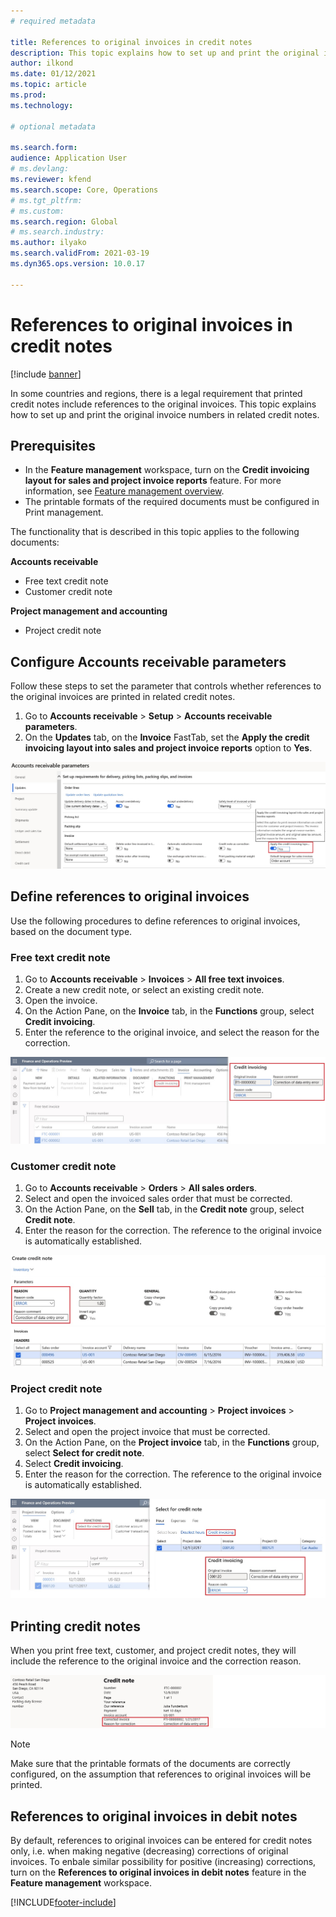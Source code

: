 ```yaml
---
# required metadata

title: References to original invoices in credit notes
description: This topic explains how to set up and print the original invoice numbers in related credit notes.
author: ilkond
ms.date: 01/12/2021
ms.topic: article
ms.prod: 
ms.technology: 

# optional metadata

ms.search.form: 
audience: Application User
# ms.devlang: 
ms.reviewer: kfend
ms.search.scope: Core, Operations
# ms.tgt_pltfrm: 
# ms.custom: 
ms.search.region: Global
# ms.search.industry: 
ms.author: ilyako
ms.search.validFrom: 2021-03-19
ms.dyn365.ops.version: 10.0.17

---
```


# References to original invoices in credit notes

[!include [banner](../includes/banner.md)]


In some countries and regions, there is a legal requirement that printed credit notes include references to the original invoices. This topic explains how to set up and print the original invoice numbers in related credit notes.

## Prerequisites

- In the **Feature management** workspace, turn on the **Credit invoicing layout for sales and project invoice reports** feature. For more information, see [Feature management overview](../../fin-ops-core/fin-ops/get-started/feature-management/feature-management-overview.md).
- The printable formats of the required documents must be configured in Print management.

The functionality that is described in this topic applies to the following documents:

**Accounts receivable**

- Free text credit note
- Customer credit note

**Project management and accounting**

- Project credit note

## Configure Accounts receivable parameters

Follow these steps to set the parameter that controls whether references to the original invoices are printed in related credit notes.

1. Go to **Accounts receivable** \> **Setup** \> **Accounts receivable parameters**.
2. On the **Updates** tab, on the **Invoice** FastTab, set the **Apply the credit invoicing layout into sales and project invoice reports** option to **Yes**.

![Configuring Accounts receivable parameters.](media/original-invoice-number-in-credit-note.jpg)

## Define references to original invoices

Use the following procedures to define references to original invoices, based on the document type.

### Free text credit note

1. Go to **Accounts receivable** \> **Invoices** \> **All free text invoices**.
2. Create a new credit note, or select an existing credit note.
3. Open the invoice.
4. On the Action Pane, on the **Invoice** tab, in the **Functions** group, select **Credit invoicing**.
5. Enter the reference to the original invoice, and select the reason for the correction.

![Defining the reference for a free text invoice.](media/reference-original-invoice-FTI.jpg)

### Customer credit note

1. Go to **Accounts receivable** \> **Orders** \> **All sales orders**.
2. Select and open the invoiced sales order that must be corrected.
3. On the Action Pane, on the **Sell** tab, in the **Credit note** group, select **Credit note**.
4. Enter the reason for the correction. The reference to the original invoice is automatically established.

![Defining the reference for a sales order.](media/reference-original-invoice-SO.jpg)

### Project credit note

1. Go to **Project management and accounting** \> **Project invoices** \> **Project invoices**.
2. Select and open the project invoice that must be corrected.
3. On the Action Pane, on the **Project invoice** tab, in the **Functions** group, select **Select for credit note**.
4. Select **Credit invoicing**.
5. Enter the reason for the correction. The reference to the original invoice is automatically established.

![Defining the reference for a project invoice.](media/reference-original-invoice-project.jpg)

## Printing credit notes

When you print free text, customer, and project credit notes, they will include the reference to the original invoice and the correction reason.

![Printed credit note.](media/credit-note-FTI.jpg)

> [!NOTE]
> Make sure that the printable formats of the documents are correctly configured, on the assumption that references to original invoices will be printed.

## References to original invoices in debit notes

By default, references to original invoices can be entered for credit notes only, i.e. when making negative (decreasing) corrections of original invoices.
To enbale similar possibility for positive (increasing) corrections, turn on the **References to original invoices in debit notes** feature in the **Feature management** workspace.  

[!INCLUDE[footer-include](../../includes/footer-banner.md)]
